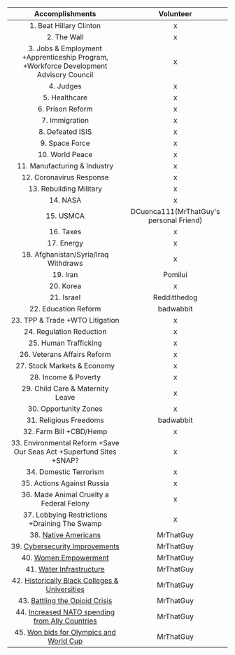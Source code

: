 | **Accomplishments** | **Volunteer** |
| :-: | :-: |
| 1. Beat Hillary Clinton | x |
| 2. The Wall | x |
| 3. Jobs & Employment +Apprenticeship Program, +Workforce Development Advisory Council | x |
| 4. Judges | x |
| 5. Healthcare | x |
| 6. Prison Reform | x |
| 7. Immigration | x |
| 8. Defeated ISIS | x |
| 9. Space Force | x |
| 10. World Peace | x |
| 11. Manufacturing & Industry | x |
| 12. Coronavirus Response | x |
| 13. Rebuilding Military | x |
| 14. NASA | x |
| 15. USMCA | DCuenca111(MrThatGuy's personal Friend) |
| 16. Taxes | x |
| 17. Energy | x |
| 18. Afghanistan/Syria/Iraq Withdraws | x |
| 19. Iran | Pomilui |
| 20. Korea | x |
| 21. Israel | Redditthedog |
| 22. Education Reform | badwabbit |
| 23. TPP & Trade +WTO Litigation | x |
| 24. Regulation Reduction | x |
| 25. Human Trafficking | x |
| 26. Veterans Affairs Reform | x |
| 27. Stock Markets & Economy | x |
| 28. Income & Poverty | x |
| 29. Child Care & Maternity Leave | x |
| 30. Opportunity Zones | x |
| 31. Religious Freedoms | badwabbit |
| 32. Farm Bill +CBD/Hemp | x |
| 33. Environmental Reform +Save Our Seas Act +Superfund Sites +SNAP? | x |
| 34. Domestic Terrorism | x |
| 35. Actions Against Russia | x |
| 36. Made Animal Cruelty a Federal Felony | x |
| 37. Lobbying Restrictions +Draining The Swamp | x |
| 38. [Native Americans](https://www.reddit.com/r/donaldtrump/wiki/top_45/natives) | MrThatGuy |
| 39. [Cybersecurity Improvements](https://www.reddit.com/r/donaldtrump/wiki/top_45/cybersecurity/) | MrThatGuy |
| 40. [Women Empowerment](https://www.reddit.com/r/donaldtrump/wiki/top_45/women/) | MrThatGuy |
| 41. [Water Infrastructure](https://www.reddit.com/r/donaldtrump/wiki/top_45/water) | MrThatGuy |
| 42. [Historically Black Colleges & Universities](https://www.reddit.com/r/donaldtrump/wiki/top_45/hbcu) | MrThatGuy |
| 43. [Battling the Opioid Crisis](https://www.reddit.com/r/donaldtrump/wiki/top_45/opioids) | MrThatGuy |
| 44. [Increased NATO spending from Ally Countries](https://www.reddit.com/r/donaldtrump/wiki/top_45/nato) | MrThatGuy |
| 45. [Won bids for Olympics and World Cup](https://www.reddit.com/r/donaldtrump/wiki/top_45/olympics_worldcup) | MrThatGuy |